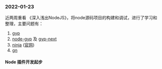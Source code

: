 

### 2022-01-23 

近两周重看 《深入浅出NodeJS》，将node源码项目的构建和调试，进行了学习和整理，主要问题有：

1. [gyp](https://chromium.googlesource.com/external/gyp)
2. [node-gyp](https://github.com/nodejs/node-gyp) 及 [gyp-next](https://github.com/nodejs/gyp-next) 
3. [ninja](https://github.com/ninja-build/ninja/wiki/List-of-generators-producing-ninja-build-files) ([官网](https://ninja-build.org/)) 
4. [gn](https://chromium.googlesource.com/chromium/src/tools/gn/+/48062805e19b4697c5fbd926dc649c78b6aaa138/docs/quick_start.md#Running-GN)

#### Node 插件开发起步